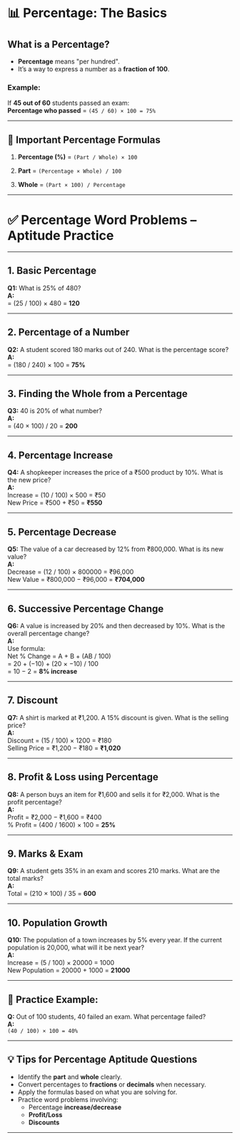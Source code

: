 # 📊 Percentage: The Basics

## What is a Percentage?
- **Percentage** means "per hundred".
- It’s a way to express a number as a **fraction of 100**.

### Example:
If **45 out of 60** students passed an exam:  
**Percentage who passed** = `(45 / 60) × 100 = 75%`

---

## 📌 Important Percentage Formulas

1. **Percentage (%)** = `(Part / Whole) × 100`

2. **Part** = `(Percentage × Whole) / 100`

3. **Whole** = `(Part × 100) / Percentage`

---


# ✅ Percentage Word Problems – Aptitude Practice

---

## 1. Basic Percentage
**Q1:** What is 25% of 480?  
**A:**  
= (25 / 100) × 480 = **120**

---

## 2. Percentage of a Number  
**Q2:** A student scored 180 marks out of 240. What is the percentage score?  
**A:**  
= (180 / 240) × 100 = **75%**

---

## 3. Finding the Whole from a Percentage  
**Q3:** 40 is 20% of what number?  
**A:**  
= (40 × 100) / 20 = **200**

---

## 4. Percentage Increase  
**Q4:** A shopkeeper increases the price of a ₹500 product by 10%. What is the new price?  
**A:**  
Increase = (10 / 100) × 500 = ₹50  
New Price = ₹500 + ₹50 = **₹550**

---

## 5. Percentage Decrease  
**Q5:** The value of a car decreased by 12% from ₹800,000. What is its new value?  
**A:**  
Decrease = (12 / 100) × 800000 = ₹96,000  
New Value = ₹800,000 − ₹96,000 = **₹704,000**

---

## 6. Successive Percentage Change  
**Q6:** A value is increased by 20% and then decreased by 10%. What is the overall percentage change?  
**A:**  
Use formula:  
Net % Change = A + B + (AB / 100)  
= 20 + (−10) + (20 × −10) / 100  
= 10 − 2 = **8% increase**

---

## 7. Discount  
**Q7:** A shirt is marked at ₹1,200. A 15% discount is given. What is the selling price?  
**A:**  
Discount = (15 / 100) × 1200 = ₹180  
Selling Price = ₹1,200 − ₹180 = **₹1,020**

---

## 8. Profit & Loss using Percentage  
**Q8:** A person buys an item for ₹1,600 and sells it for ₹2,000. What is the profit percentage?  
**A:**  
Profit = ₹2,000 − ₹1,600 = ₹400  
% Profit = (400 / 1600) × 100 = **25%**

---

## 9. Marks & Exam  
**Q9:** A student gets 35% in an exam and scores 210 marks. What are the total marks?  
**A:**  
Total = (210 × 100) / 35 = **600**

---

## 10. Population Growth  
**Q10:** The population of a town increases by 5% every year. If the current population is 20,000, what will it be next year?  
**A:**  
Increase = (5 / 100) × 20000 = 1000  
New Population = 20000 + 1000 = **21000**

---


## 🧠 Practice Example:
**Q:** Out of 100 students, 40 failed an exam. What percentage failed?  
**A:**  
`(40 / 100) × 100 = 40%`

---

## 💡 Tips for Percentage Aptitude Questions

- Identify the **part** and **whole** clearly.
- Convert percentages to **fractions** or **decimals** when necessary.
- Apply the formulas based on what you are solving for.
- Practice word problems involving:
  - Percentage **increase/decrease**
  - **Profit/Loss**
  - **Discounts**

---
